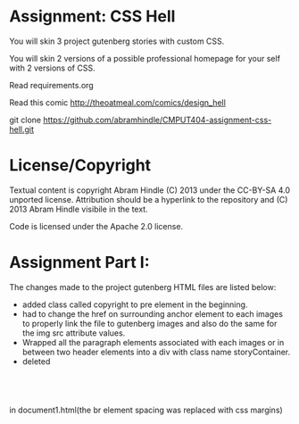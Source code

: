 Assignment: CSS Hell
====================

You will skin 3 project gutenberg stories with custom CSS.

You will skin 2 versions of a possible professional homepage for your
self with 2 versions of CSS.

Read requirements.org

Read this comic http://theoatmeal.com/comics/design_hell

git clone https://github.com/abramhindle/CMPUT404-assignment-css-hell.git

License/Copyright
=================

Textual content is copyright Abram Hindle (C) 2013 under the CC-BY-SA
4.0 unported license. Attribution should be a hyperlink to the
repository and (C) 2013 Abram Hindle visibile in the text.

Code is licensed under the Apache 2.0 license.

Assignment Part I:
==================

The changes made to the project gutenberg HTML files are listed below:
- added class called copyright to pre element in the beginning.
- had to change the href on surrounding anchor element to each images to
properly link the file to gutenberg images and also do the same for the 
img src attribute values.
- Wrapped all the paragraph elements associated with each images or in
 between two header elements into a div with class name storyContainer.
- deleted 
    <div style="height: 4em;">
        <br><br><br><br>
    </div>
in document1.html(the br element spacing was replaced with css margins)